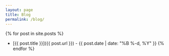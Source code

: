 ```yaml
---
layout: page
title: Blog
permalink: /blog/
---
```


{% for post in site.posts %}
- [{{ post.title }}]({{ post.url }}) - {{ post.date | date: "%B %-d, %Y" }}
{% endfor %}
